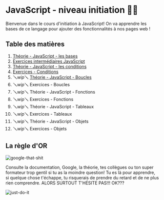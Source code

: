 # JavaScript - niveau initiation 👨‍💻

Bienvenue dans le cours d'initiation à JavaScript! On va apprendre les bases de ce langage pour ajouter des fonctionnalités à nos pages web !

## Table des matières

1. [Théorie - JavaScript - les bases](./01-theorie-js-bases.md)
2. [Exercices intermédiaires JavaScript](./02-exercices-intermediaires-js.md)
3. [Théorie - JavaScript - les conditions](./03-theorie-js-conditions.md)
4. [Exercices - Conditions](./04-exercices-conditions.md)
5. 🪛*wip*🪛 [Théorie - JavaScript - Boucles](./05-theorie-boucles.md)
6. 🪛*wip*🪛 Exercices - Boucles
7. 🪛*wip*🪛 Théorie - JavaScript - Fonctions
8. 🪛*wip*🪛 Exercices - Fonctions
9. 🪛*wip*🪛 Théorie - JavaScript - Tableaux
10. 🪛*wip*🪛 Exercices - Tableaux
11. 🪛*wip*🪛 Théorie - JavaScript - Objets
12. 🪛*wip*🪛 Exercices - Objets

## La règle d'OR

![google-that-shit](../2_HTML-CSS-initiation/img/google-it.gif)

Consulte la documentation, Google, la théorie, tes collègues ou ton super formateur trop gentil si tu as la moindre question! Tu es là pour apprendre, si quelque chose t'échappe, tu risquerais de prendre du retard et de ne plus rien comprendre. ALORS SURTOUT T'HÉSITE PAS!!! OK???

![just-do-it](../2_HTML-CSS-initiation/img/just-do-it.gif)
